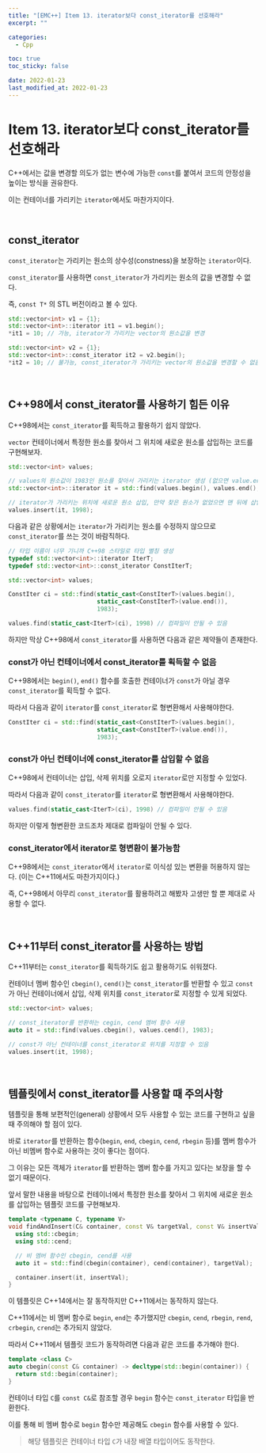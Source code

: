 ```yaml
---
title: "[EMC++] Item 13. iterator보다 const_iterator를 선호해라"
excerpt: ""

categories:
  - Cpp

toc: true
toc_sticky: false

date: 2022-01-23
last_modified_at: 2022-01-23
---
```


# Item 13. iterator보다 const_iterator를 선호해라

C++에서는 값을 변경할 의도가 없는 변수에 가능한 `const`를 붙여서 코드의 안정성을 높이는 방식을 권유한다.

이는 컨테이너를 가리키는 `iterator`에서도 마찬가지이다.

<br>

## const_iterator

`const_iterator`는 가리키는 원소의 상수성(constness)을 보장하는 `iterator`이다.

`const_iterator`를 사용하면 `const_iterator`가 가리키는 원소의 값을 변경할 수 없다.

즉, `const T*` 의 STL 버전이라고 볼 수 있다.

```cpp
std::vector<int> v1 = {1};
std::vector<int>::iterator it1 = v1.begin();
*it1 = 10; // 가능, iterator가 가리키는 vector의 원소값을 변경

std::vector<int> v2 = {1};
std::vector<int>::const_iterator it2 = v2.begin();
*it2 = 10; // 불가능, const_iterator가 가리키는 vector의 원소값을 변경할 수 없음
```

<br>

## C++98에서 const_iterator를 사용하기 힘든 이유

C++98에서는 `const_iterator`를 획득하고 활용하기 쉽지 않았다.

`vector` 컨테이너에서 특정한 원소를 찾아서 그 위치에 새로운 원소를 삽입하는 코드를 구현해보자.

```cpp
std::vector<int> values;

// values의 원소값이 1983인 원소를 찾아서 가리키는 iterator 생성 (없으면 value.end()를 가리키고 있음) 
std::vector<int>::iterator it = std::find(values.begin(), values.end(), 1983);

// iterator가 가리키는 위치에 새로운 원소 삽입, 만약 찾은 원소가 없었으면 맨 뒤에 삽입
values.insert(it, 1998);
```

다음과 같은 상황에서는 `iterator`가 가리키는 원소를 수정하지 않으므로 `const_iterator`를 쓰는 것이 바람직하다.

```cpp
// 타입 이름이 너무 기니까 C++98 스타일로 타입 별칭 생성
typedef std::vector<int>::iterator IterT;
typedef std::vector<int>::const_iterator ConstIterT;

std::vector<int> values;

ConstIter ci = std::find(static_cast<ConstIterT>(values.begin(), 
                         static_cast<ConstIterT>(value.end()), 
                         1983);

values.find(static_cast<IterT>(ci), 1998) // 컴파일이 안될 수 있음
```

하지만 막상 C++98에서 `const_iterator`를 사용하면 다음과 같은 제약들이 존재한다.

### const가 아닌 컨테이너에서 const_iterator를 획득할 수 없음

C++98에서는 `begin()`, `end()` 함수를 호출한 컨테이너가 `const`가 아닐 경우 `const_iterator`를 획득할 수 없다.

따라서 다음과 같이 `iterator`를 `const_iterator`로 형변환해서 사용해야한다.

```cpp
ConstIter ci = std::find(static_cast<ConstIterT>(values.begin(), 
                         static_cast<ConstIterT>(value.end()), 
                         1983);
```

### const가 아닌 컨테이너에 const_iterator를 삽입할 수 없음

C++98에서 컨테이너는 삽입, 삭제 위치를 오로지 `iterator`로만 지정할 수 있었다.

따라서 다음과 같이 `const_iterator`를 `iterator`로 형변환해서 사용해야한다.

```cpp
values.find(static_cast<IterT>(ci), 1998) // 컴파일이 안될 수 있음
```

하지만 이렇게 형변환한 코드조차 제대로 컴파일이 안될 수 있다.

### const_iterator에서 iterator로 형변환이 불가능함

C++98에서는 `const_iterator`에서 `iterator`로 이식성 있는 변환을 허용하지 않는다. (이는 C++11에서도 마찬가지이다.)

즉, C++98에서 아무리 `const_iterator`를 활용하려고 해봤자 고생만 할 뿐 제대로 사용할 수 없다.

<br>

## C++11부터 const_iterator를 사용하는 방법

C++11부터는 `const_iterator`를 획득하기도 쉽고 활용하기도 쉬워졌다.

컨테이너 멤버 함수인 `cbegin()`, `cend()`는 `const_iterator`를 반환할 수 있고 `const`가 아닌 컨테이너에서 삽입, 삭제 위치를 `const_iterator`로 지정할 수 있게 되었다.

```cpp
std::vector<int> values;

// const_iterator를 반환하는 cegin, cend 멤버 함수 사용
auto it = std::find(values.cbegin(), values.cend(), 1983);

// const가 아닌 컨테이너를 const_iterator로 위치를 지정할 수 있음
values.insert(it, 1998);
```

<br>

## 템플릿에서 const_iterator를 사용할 때 주의사항

템플릿을 통해 보편적인(general) 상황에서 모두 사용할 수 있는 코드를 구현하고 싶을 때 주의해야 할 점이 있다.

바로 `iterator`를 반환하는 함수(`begin`, `end`, `cbegin`, `cend`, `rbegin` 등)를 멤버 함수가 아닌 비멤버 함수로 사용하는 것이 좋다는 점이다.

그 이유는 모든 객체가 `iterator`를 반환하는 멤버 함수를 가지고 있다는 보장을 할 수 없기 때문이다.

앞서 말한 내용을 바탕으로 컨테이너에서 특정한 원소를 찾아서 그 위치에 새로운 원소를 삽입하는 템플릿 코드를 구현해보자.

```cpp
template <typename C, typename V>
void findAndInsert(C& container, const V& targetVal, const V& insertVal) {
  using std::cbegin;
  using std::cend;

  // 비 멤버 함수인 cbegin, cend를 사용
  auto it = std::find(cbegin(container), cend(container), targetVal);

  container.insert(it, insertVal);
} 
```

이 템플릿은 C++14에서는 잘 동작하지만 C++11에서는 동작하지 않는다.

C++11에서는 비 멤버 함수로 `begin`, `end`는 추가했지만 `cbegin`, `cend`, `rbegin`, `rend`, `crbegin`, `crend`는 추가되지 않았다.

따라서 C++11에서 템플릿 코드가 동작하려면 다음과 같은 코드를 추가해야 한다.

```cpp
template <class C>
auto cbegin(const C& container) -> decltype(std::begin(container)) {
  return std::begin(container);
}
```

컨테이너 타입 `C`를 `const C&`로 참조할 경우 `begin` 함수는 `const_iterator` 타입을 반환한다.

이를 통해 비 멤버 함수로 `begin` 함수만 제공해도 `cbegin` 함수를 사용할 수 있다.

> 해당 템플릿은 컨테이너 타입 `C`가 내장 배열 타입이어도 동작한다.

<br>